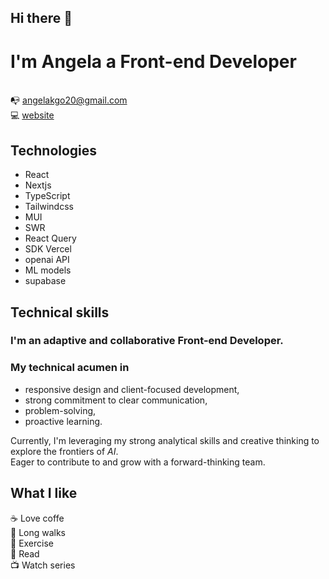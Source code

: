 ## Hi there 👋 
# I'm Angela a Front-end Developer
<br>📭 angelakgo20@gmail.com</br>
💻 <a href="https://portfolio-angela-goncalves.vercel.app/">website</a>

## Technologies
- React
- Nextjs
- TypeScript
- Tailwindcss
- MUI
- SWR
- React Query
- SDK Vercel
- openai API
- ML models
- supabase

## Technical skills
### I'm an adaptive and collaborative Front-end Developer.
### My technical acumen in 
- responsive design and client-focused development,
- strong commitment to clear communication,
- problem-solving,
- proactive learning.

Currently, I'm leveraging my strong analytical skills and creative thinking to explore the frontiers of *AI*.</br>
Eager to contribute to and grow with a forward-thinking team.

## What I like
:coffee: Love coffe </br>
:runner: Long walks</br>
💪 Exercise</br>
📖 Read</br>
:tv: Watch series</br>

